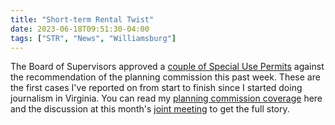 ```yaml
---
title: "Short-term Rental Twist"
date: 2023-06-18T09:51:30-04:00
tags: ["STR", "News", "Williamsburg"]
---
```


The Board of Supervisors approved a [couple of Special Use Permits](https://www.dailypress.com/2023/06/16/jcc-board-oks-pair-of-short-term-rental-applications/) against the recommendation of the planning commission this past week. These are the first cases I've reported on from start to finish since I started doing journalism in Virginia. You can read my [planning commission coverage](https://www.dailypress.com/2023/05/05/jcc-planners-split-on-three-requests-for-short-term-rental-permits/) here and the discussion at this month's [joint meeting](https://www.dailypress.com/2023/06/03/jcc-board-remains-unsure-about-rules-for-short-term-rentals/) to get the full story.

